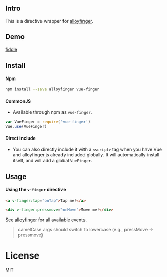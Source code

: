 ## Intro

This is a directive wrapper for [alloyfinger](https://github.com/AlloyTeam/AlloyFinger).

## Demo

[fiddle](https://jsfiddle.net/3y37wext/)

## Install

#### Npm

  ```bash
  npm install --save alloyfinger vue-finger
  ```

#### CommonJS

- Available through npm as `vue-finger`.

``` js
var VueFinger = require('vue-finger')
Vue.use(VueFinger)
```

#### Direct include

- You can also directly include it with a `<script>` tag when you have Vue and alloyfinger.js already included globally. It will automatically install itself, and will add a global `VueFinger`.

## Usage

#### Using the `v-finger` directive

```html
<a v-finger:tap="onTap">Tap me!</a>

<div v-finger:pressmove="onMove">Move me!</div>
```

See [alloyfinger](https://github.com/AlloyTeam/AlloyFinger) for all available events.

> camelCase args should switch to lowercase (e.g., pressMove -> pressmove)

# License
MIT
